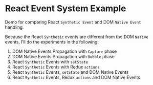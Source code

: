 # React Event System Example

Demo for comparing React ``Synthetic Event`` and DOM ``Native Event`` handling.

Because the React ``Synthetic`` events are different from the DOM ``Native`` events, I'll do the experiments in the following:

1. DOM Native Events Propagation with ``Capture`` phase
2. DOM Native Events Propagation with ``Bubble`` phase
3. React ``Synthetic`` Events with ``setState``
4. React ``Synthetic`` Events with Redux ``actions``
5. React ``Synthetic`` Events, ``setState`` and DOM Native Events
6. React ``Synthetic`` Events, Redux ``actions`` and DOM Native Events

